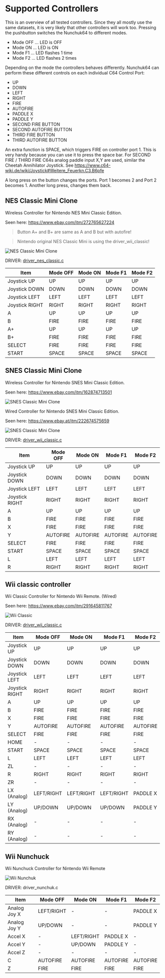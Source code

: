 # Supported Controllers

This is an overview of all tested controllers.
Since they all mostly use the same datasets, it is very likely that other controllers will work too.
Pressing the pushbutton switches the Nunchuk64 to different modes.

- Mode OFF ... LED is OFF
- Mode ON  ... LED is ON
- Mode F1  ... LED flashes 1 time
- Mode F2  ... LED flashes 2 times

Depending on the mode the controllers behaves differently.
Nunchuk64 can perform these different controls on each individual C64 Control Port:

- UP
- DOWN
- LEFT
- RIGHT
- FIRE
- AUTOFIRE
- PADDLE X
- PADDLE Y
- SECOND FIRE BUTTON
- SECOND AUTOFIRE BUTTON
- THIRD FIRE BUTTON
- THIRD AUTOFIRE BUTTON

An extra function is SPACE, which triggers FIRE on controller port 1.
This is very handy because you can use it to press the space bar.
For SECOND FIRE / THIRD FIRE C64s analog paddle input X,Y are used, similar the Cheetah Annihilator Joystick.
See https://www.c64-wiki.de/wiki/Joystick#Weitere_Feuerkn.C3.B6pfe

A long press on the button changes the ports. Port 1 becomes 2 and Port 2 becomes 1.
Another long press, changes them back.

## NES Classic Mini Clone
Wireless Controller for Nintendo NES Mini Classic Edition.

Seen here: https://www.ebay.com/itm/272765627224
> Button A+ and B+ are same as A and B but with autofire!

> Nintendo original NES Classic Mini is using the driver_wii_classic!

![NES Classic Mini Clone](nes_classic_mini_clone.jpg)

DRIVER: [driver_nes_classic.c]

| Item          |Mode OFF  |Mode ON   |Mode F1   |Mode F2   |
| --------------|----------|----------|----------|----------|
| Joystick UP   |UP        |UP        |UP        |UP        |
| Joystick DOWN |DOWN      |DOWN      |DOWN      |DOWN      |
| Joystick LEFT |LEFT      |LEFT      |LEFT      |LEFT      |
| Joystick RIGHT|RIGHT     |RIGHT     |RIGHT     |RIGHT     |
| A             |UP        |UP        |UP        |UP        |
| B             |FIRE      |FIRE      |FIRE      |FIRE      |
| A+            |UP        |UP        |UP        |UP        |
| B+            |FIRE      |FIRE      |FIRE      |FIRE      |
| SELECT        |FIRE      |FIRE      |FIRE      |FIRE      |
| START         |SPACE     |SPACE     |SPACE     |SPACE     |

## SNES Classic Mini Clone
Wireless Controller for Nintendo SNES Mini Classic Edition.

Seen here: https://www.ebay.com/itm/162874713501

![SNES Classic Mini Clone](snes_classic_mini_clone.jpg)

Wired Controller for Nintendo SNES Mini Classic Edition.

Seen here: https://www.ebay.at/itm/222674575659

![SNES Classic Mini Clone](snes_classic_mini_clone_wired.jpg)

DRIVER: [driver_wii_classic.c]

| Item          |Mode OFF  |Mode ON   |Mode F1   |Mode F2   |
| --------------|----------|----------|----------|----------|
| Joystick UP   |UP        |UP        |UP        |UP        |
| Joystick DOWN |DOWN      |DOWN      |DOWN      |DOWN      |
| Joystick LEFT |LEFT      |LEFT      |LEFT      |LEFT      |
| Joystick RIGHT|RIGHT     |RIGHT     |RIGHT     |RIGHT     |
| A             |UP        |UP        |UP        |UP        |
| B             |FIRE      |FIRE      |FIRE      |FIRE      |
| X             |FIRE      |FIRE      |FIRE      |FIRE      |
| Y             |AUTOFIRE  |AUTOFIRE  |AUTOFIRE  |AUTOFIRE  |
| SELECT        |FIRE      |FIRE      |FIRE      |FIRE      |
| START         |SPACE     |SPACE     |SPACE     |SPACE     |
| L             |LEFT      |LEFT      |LEFT      |LEFT      |
| R             |RIGHT     |RIGHT     |RIGHT     |RIGHT     |

## Wii classic controller
Wii Classic Controller for Nintendo Wii Remote. (Wired)

Seen here: https://www.ebay.com/itm/291645811767

![Wii Classic](wii_classic.jpg)

DRIVER: [driver_wii_classic.c]

| Item          |Mode OFF  |Mode ON   |Mode F1   |Mode F2   |
| --------------|----------|----------|----------|----------|
| Joystick UP   |UP        |UP        |UP        |UP        |
| Joystick DOWN |DOWN      |DOWN      |DOWN      |DOWN      |
| Joystick LEFT |LEFT      |LEFT      |LEFT      |LEFT      |
| Joystick RIGHT|RIGHT     |RIGHT     |RIGHT     |RIGHT     |
| A             |UP        |UP        |UP        |UP        |
| B             |FIRE      |FIRE      |FIRE      |FIRE      |
| X             |FIRE      |FIRE      |FIRE      |FIRE      |
| Y             |AUTOFIRE  |AUTOFIRE  |AUTOFIRE  |AUTOFIRE  |
| SELECT        |FIRE      |FIRE      |FIRE      |FIRE      |
| HOME          |-         |-         |-         |-         |
| START         |SPACE     |SPACE     |SPACE     |SPACE     |
| L             |LEFT      |LEFT      |LEFT      |LEFT      |
| ZL            |-         |-         |-         |-         |
| R             |RIGHT     |RIGHT     |RIGHT     |RIGHT     |
| ZR            |-         |-         |-         |-         |
| LX (Analog)   |LEFT/RIGHT|LEFT/RIGHT|LEFT/RIGHT|PADDLE X  |
| LY (Analog)   |UP/DOWN   |UP/DOWN   |UP/DOWN   |PADDLE Y  |
| RX (Analog)   |-         |-         |-         |-         |
| RY (Analog)   |-         |-         |-         |-         |

## Wii Nunchuck
Wii Nunchuck Controller for Nintendo Wii Remote

![Wii Nunchuk](wii_nunchuk.jpg)

DRIVER: driver_nunchuk.c

| Item          |Mode OFF  |Mode ON   |Mode F1   |Mode F2   |
| --------------|----------|----------|----------|----------|
| Analog Joy X  |LEFT/RIGHT|-         |-         |PADDLE X  |
| Analog Joy Y  |UP/DOWN   |-         |-         |PADDLE Y  |
| Accel X       |-         |LEFT/RIGHT|PADDLE X  |-         |
| Accel Y       |-         |UP/DOWN   |PADDLE Y  |-         |
| Accel Z       |-         |-         |-         |-         |
| C             |AUTOFIRE  |AUTOFIRE  |AUTOFIRE  |AUTOFIRE  |
| Z             |FIRE      |FIRE      |FIRE      |FIRE      |


[driver_nes_classic.c]: <https://github.com/djtulan/nunchuk64/blob/master/src/driver_nes_classic.c>
[driver_wii_classic.c]: <https://github.com/djtulan/nunchuk64/blob/master/src/driver_wii_classic.c>
